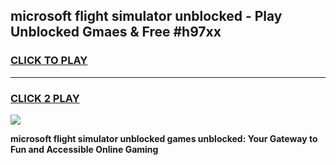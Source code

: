 
## microsoft flight simulator unblocked - Play Unblocked Gmaes & Free #h97xx
<h3>
<a href="https://news.freeplayer.one?title=microsoft_flight_simulator_unblocked&ref=24F">CLICK TO PLAY</a></h3>
<hr>

<h3>
<a href="https://news.freeplayer.one?title=microsoft_flight_simulator_unblocked&ref=24F">CLICK 2 PLAY</a>
  
</h3>

<a href="https://news.freeplayer.one?title=microsoft_flight_simulator_unblocked&ref=24F/"><img src="https://clearcache.store/games.png"></a>


**microsoft flight simulator unblocked games unblocked: Your Gateway to Fun and Accessible Online Gaming**
